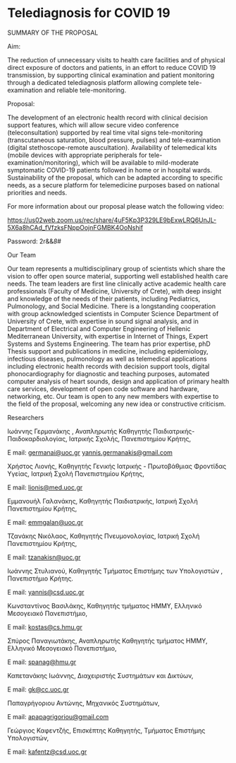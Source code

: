# Telediagnosis for COVID 19

SUMMARY OF THE PROPOSAL

Aim: 

The reduction of unnecessary visits to health care facilities and of physical direct exposure of doctors and patients, in an effort to reduce COVID 19 transmission, by supporting clinical examination and patient monitoring through a dedicated telediagnosis platform allowing complete tele-examination and reliable tele-monitoring. 

Proposal: 

The development of an electronic health record with clinical decision support features, which will allow secure video conference (teleconsultation) supported by real time vital signs tele-monitoring (transcutaneous saturation, blood pressure, pulses) and tele-examination (digital stethoscope-remote auscultation). Availability of telemedical kits (mobile devices with appropriate peripherals for tele-examination/monitoring), which will be available to mild-moderate symptomatic COVID-19 patients followed in home or in hospital wards. Sustainability of the proposal, which can be adapted according to specific needs, as a secure platform for telemedicine purposes based on national priorities and needs. 



For more information about our proposal please watch the following video:

https://us02web.zoom.us/rec/share/4uF5Kp3P329LE9bExwLRQ6UnJL-5X6a8hCAd_fVfzksFNppOojnFGMBK4OoNshif 

Password: 2r&&*8*# 


Our Team

Our team represents a multidisciplinary group of scientists which share the vision to offer open source material, supporting well established health care needs. The team leaders are first line clinically active academic health care professionals (Faculty of Medicine, University of Crete), with deep insight and knowledge of the needs of their patients, including Pediatrics, Pulmonology, and Social Medicine. There is a longstanding cooperation with group acknowledged scientists in Computer Science Department of University of Crete, with expertise in sound signal analysis, and in Department of Electrical and Computer Engineering of Hellenic Mediterranean University, with expertise in Internet of Things, Expert Systems and Systems Engineering. The team has prior expertise, phD Thesis support and publications in medicine, including epidemiology, infectious diseases, pulmonology as well as telemedical applications including electronic health records with decision support tools, digital phonocardiography for diagnostic and teaching purposes, automated computer analysis of heart sounds, design and application of primary health care services, development of open code software and hardware, networking, etc. Our team is open to any new members with expertise to the field of the proposal, welcoming any new idea or constructive criticism.

Researchers

Ιωάννης Γερμανάκης , Αναπληρωτής Καθηγητής Παιδιατρικής-Παιδοκαρδιολογίας, Ιατρικής Σχολής, Πανεπιστημίου Κρήτης, 

Ε mail: germanai@uoc.gr yannis.germanakis@gmail.com

Χρήστος Λιονής, Kαθηγητής Γενικής Ιατρικής - Πρωτοβάθμιας Φροντίδας Υγείας, Ιατρική Σχολή Πανεπιστημίου Κρήτης, 

E mail: lionis@med.uoc.gr

Eμμανουήλ Γαλανάκης, Καθηγητής Παιδιατρικής, Ιατρική Σχολή Πανεπιστημίου Κρήτης, 

Ε mail: emmgalan@uoc.gr

Τζανάκης Νικόλαος, Καθηγητής Πνευμονολογίας, Ιατρική Σχολή Πανεπιστημίου Κρήτης, 

E mail: tzanakisn@uoc.gr

Ιωάννης Στυλιανού, Kαθηγητής Τμήματος Επιστήμης των Υπολογιστών , Πανεπιστήμιο Κρήτης. 

E mail: yannis@csd.uoc.gr

Kωνσταντίνος Βασιλάκης, Καθηγητής τμήματος ΗΜΜΥ, Ελληνικό Μεσογειακό Πανεπιστήμιο, 

E mail: kostas@cs.hmu.gr

Σπύρος Παναγιωτάκης, Αναπληρωτής Καθηγητής τμήματος ΗΜΜΥ, Ελληνικό Μεσογειακό Πανεπιστήμιο, 

E mail: spanag@hmu.gr

Καπετανάκης Ιωάννης, Διαχειριστής Συστημάτων και Δικτύων, 

E mail: gk@cc.uoc.gr

Παπαγρήγοριου Αντώνης, Μηχανικός Συστημάτων, 

E mail: apapagrigoriou@gmail.com

Γεώργιος Καφεντζής, Επισκέπτης Καθηγητής, Τμήματος Επιστήμης Υπολογιστών, 

E mail: kafentz@csd.uoc.gr

